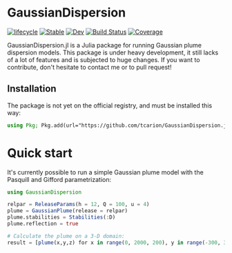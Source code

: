 # GaussianDispersion

[![lifecycle](https://www.repostatus.org/badges/latest/wip.svg)](https://www.repostatus.org/#wip)
[![Stable](https://img.shields.io/badge/docs-stable-blue.svg)](https://tcarion.github.io/GaussianDispersion.jl/stable/)
[![Dev](https://img.shields.io/badge/docs-dev-blue.svg)](https://tcarion.github.io/GaussianDispersion.jl/dev/)
[![Build Status](https://github.com/tcarion/GaussianDispersion.jl/actions/workflows/CI.yml/badge.svg?branch=main)](https://github.com/tcarion/GaussianDispersion.jl/actions/workflows/CI.yml?query=branch%3Amain)
[![Coverage](https://codecov.io/gh/tcarion/GaussianDispersion.jl/branch/main/graph/badge.svg)](https://codecov.io/gh/tcarion/GaussianDispersion.jl)

GaussianDispersion.jl is a Julia package for running Gaussian plume dispersion models. This package is under heavy development, it still lacks of a lot of features and is subjected to huge changes. If you want to contribute, don't hesitate to contact me or to pull request!

## Installation
The package is not yet on the official registry, and must be installed this way:
```julia
using Pkg; Pkg.add(url="https://github.com/tcarion/GaussianDispersion.jl")
```

# Quick start
It's currently possible to run a simple Gaussian plume model with the Pasquill and Gifford parametrization:

```julia
using GaussianDispersion

relpar = ReleaseParams(h = 12, Q = 100, u = 4)
plume = GaussianPlume(release = relpar)
plume.stabilities = Stabilities(:D)
plume.reflection = true

# Calculate the plume on a 3-D domain:
result = [plume(x,y,z) for x in range(0, 2000, 200), y in range(-300, 300, 100), z in range(0, 150, 150)]
```
